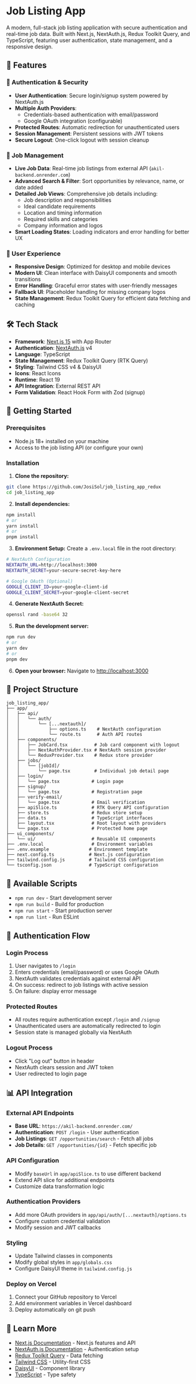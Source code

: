 # Job Listing App

A modern, full-stack job listing application with secure authentication and real-time job data. Built with Next.js, NextAuth.js, Redux Toolkit Query, and TypeScript, featuring user authentication, state management, and a responsive design.

## 🌟 Features

### 🔐 Authentication & Security

- **User Authentication**: Secure login/signup system powered by NextAuth.js
- **Multiple Auth Providers**:
  - Credentials-based authentication with email/password
  - Google OAuth integration (configurable)
- **Protected Routes**: Automatic redirection for unauthenticated users
- **Session Management**: Persistent sessions with JWT tokens
- **Secure Logout**: One-click logout with session cleanup

### 💼 Job Management

- **Live Job Data**: Real-time job listings from external API (`akil-backend.onrender.com`)
- **Advanced Search & Filter**: Sort opportunities by relevance, name, or date added
- **Detailed Job Views**: Comprehensive job details including:
  - Job description and responsibilities
  - Ideal candidate requirements
  - Location and timing information
  - Required skills and categories
  - Company information and logos
- **Smart Loading States**: Loading indicators and error handling for better UX

### 🎨 User Experience

- **Responsive Design**: Optimized for desktop and mobile devices
- **Modern UI**: Clean interface with DaisyUI components and smooth transitions
- **Error Handling**: Graceful error states with user-friendly messages
- **Fallback UI**: Placeholder handling for missing company logos
- **State Management**: Redux Toolkit Query for efficient data fetching and caching

## 🛠️ Tech Stack

- **Framework**: [Next.js 15](https://nextjs.org) with App Router
- **Authentication**: [NextAuth.js](https://next-auth.js.org) v4
- **Language**: TypeScript
- **State Management**: Redux Toolkit Query (RTK Query)
- **Styling**: Tailwind CSS v4 & DaisyUI
- **Icons**: React Icons
- **Runtime**: React 19
- **API Integration**: External REST API
- **Form Validation**: React Hook Form with Zod (signup)

## 🚀 Getting Started

### Prerequisites

- Node.js 18+ installed on your machine
- Access to the job listing API (or configure your own)

### Installation

1. **Clone the repository:**

```bash
git clone https://github.com/JosiSol/job_listing_app_redux
cd job_listing_app
```

2. **Install dependencies:**

```bash
npm install
# or
yarn install
# or
pnpm install
```

3. **Environment Setup:**
   Create a `.env.local` file in the root directory:

```bash
# NextAuth Configuration
NEXTAUTH_URL=http://localhost:3000
NEXTAUTH_SECRET=your-secure-secret-key-here

# Google OAuth (Optional)
GOOGLE_CLIENT_ID=your-google-client-id
GOOGLE_CLIENT_SECRET=your-google-client-secret
```

4. **Generate NextAuth Secret:**

```bash
openssl rand -base64 32
```

5. **Run the development server:**

```bash
npm run dev
# or
yarn dev
# or
pnpm dev
```

6. **Open your browser:**
   Navigate to [http://localhost:3000](http://localhost:3000)

## 📁 Project Structure

```
job_listing_app/
├── app/
│   ├── api/
│   │   └── auth/
│   │       └── [...nextauth]/
│   │           ├── options.ts    # NextAuth configuration
│   │           └── route.ts      # Auth API routes
│   ├── components/
│   │   ├── JobCard.tsx          # Job card component with logout
│   │   ├── NextAuthProvider.tsx # NextAuth session provider
│   │   └── ReduxProvider.tsx    # Redux store provider
│   ├── jobs/
│   │   └── [jobId]/
│   │       └── page.tsx         # Individual job detail page
│   ├── login/
│   │   └── page.tsx            # Login page
│   ├── signup/
│   │   └── page.tsx            # Registration page
│   ├── verify-email/
│   │   └── page.tsx            # Email verification
│   ├── apiSlice.ts             # RTK Query API configuration
│   ├── store.ts                # Redux store setup
│   ├── data.ts                 # TypeScript interfaces
│   ├── layout.tsx              # Root layout with providers
│   └── page.tsx                # Protected home page
├── ui_components/
│   └── ui/                     # Reusable UI components
├── .env.local                  # Environment variables
├── .env.example               # Environment template
├── next.config.ts             # Next.js configuration
├── tailwind.config.js         # Tailwind CSS configuration
└── tsconfig.json              # TypeScript configuration
```

## 🎯 Available Scripts

- `npm run dev` - Start development server
- `npm run build` - Build for production
- `npm run start` - Start production server
- `npm run lint` - Run ESLint

## 🔐 Authentication Flow

### Login Process

1. User navigates to `/login`
2. Enters credentials (email/password) or uses Google OAuth
3. NextAuth validates credentials against external API
4. On success: redirect to job listings with active session
5. On failure: display error message

### Protected Routes

- All routes require authentication except `/login` and `/signup`
- Unauthenticated users are automatically redirected to login
- Session state is managed globally via NextAuth

### Logout Process

- Click "Log out" button in header
- NextAuth clears session and JWT token
- User redirected to login page

## 📊 API Integration

### External API Endpoints

- **Base URL**: `https://akil-backend.onrender.com/`
- **Authentication**: `POST /login` - User authentication
- **Job Listings**: `GET /opportunities/search` - Fetch all jobs
- **Job Details**: `GET /opportunities/{id}` - Fetch specific job

### API Configuration

- Modify `baseUrl` in `app/apiSlice.ts` to use different backend
- Extend API slice for additional endpoints
- Customize data transformation logic

### Authentication Providers

- Add more OAuth providers in `app/api/auth/[...nextauth]/options.ts`
- Configure custom credential validation
- Modify session and JWT callbacks

### Styling

- Update Tailwind classes in components
- Modify global styles in `app/globals.css`
- Configure DaisyUI theme in `tailwind.config.js`

### Deploy on Vercel

1. Connect your GitHub repository to Vercel
2. Add environment variables in Vercel dashboard
3. Deploy automatically on git push

## 🔗 Learn More

- [Next.js Documentation](https://nextjs.org/docs) - Next.js features and API
- [NextAuth.js Documentation](https://next-auth.js.org) - Authentication setup
- [Redux Toolkit Query](https://redux-toolkit.js.org/rtk-query/overview) - Data fetching
- [Tailwind CSS](https://tailwindcss.com/docs) - Utility-first CSS
- [DaisyUI](https://daisyui.com/) - Component library
- [TypeScript](https://www.typescriptlang.org/docs/) - Type safety
